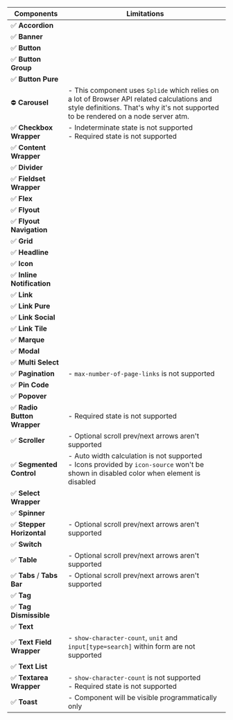 | Components                  | Limitations                                                                                                                                                                        |
| --------------------------- | ---------------------------------------------------------------------------------------------------------------------------------------------------------------------------------- |
| ✅ **Accordion**            |                                                                                                                                                                                    |
| ✅ **Banner**               |                                                                                                                                                                                    |
| ✅ **Button**               |                                                                                                                                                                                    |
| ✅ **Button Group**         |                                                                                                                                                                                    |
| ✅ **Button Pure**          |                                                                                                                                                                                    |
| ⛔ **Carousel**             | - This component uses `Splide` which relies on a lot of Browser API related calculations and style definitions. That's why it's not supported to be rendered on a node server atm. |
| ✅ **Checkbox Wrapper**     | - Indeterminate state is not supported<br />- Required state is not supported                                                                                                      |
| ✅ **Content Wrapper**      |                                                                                                                                                                                    |
| ✅ **Divider**              |                                                                                                                                                                                    |
| ✅ **Fieldset Wrapper**     |                                                                                                                                                                                    |
| ✅ **Flex**                 |                                                                                                                                                                                    |
| ✅ **Flyout**               |                                                                                                                                                                                    |
| ✅ **Flyout Navigation**    |                                                                                                                                                                                    |
| ✅ **Grid**                 |                                                                                                                                                                                    |
| ✅ **Headline**             |                                                                                                                                                                                    |
| ✅ **Icon**                 |                                                                                                                                                                                    |
| ✅ **Inline Notification**  |                                                                                                                                                                                    |
| ✅ **Link**                 |                                                                                                                                                                                    |
| ✅ **Link Pure**            |                                                                                                                                                                                    |
| ✅ **Link Social**          |                                                                                                                                                                                    |
| ✅ **Link Tile**            |                                                                                                                                                                                    |
| ✅ **Marque**               |                                                                                                                                                                                    |
| ✅ **Modal**                |                                                                                                                                                                                    |
| ✅ **Multi Select**         |                                                                                                                                                                                    |
| ✅ **Pagination**           | - `max-number-of-page-links` is not supported                                                                                                                                      |
| ✅ **Pin Code**             |                                                                                                                                                                                    |
| ✅ **Popover**              |                                                                                                                                                                                    |
| ✅ **Radio Button Wrapper** | - Required state is not supported                                                                                                                                                  |
| ✅ **Scroller**             | - Optional scroll prev/next arrows aren't supported                                                                                                                                |
| ✅ **Segmented Control**    | - Auto width calculation is not supported<br />- Icons provided by `icon-source` won't be shown in disabled color when element is disabled                                         |
| ✅ **Select Wrapper**       |                                                                                                                                                                                    |
| ✅ **Spinner**              |                                                                                                                                                                                    |
| ✅ **Stepper Horizontal**   | - Optional scroll prev/next arrows aren't supported                                                                                                                                |
| ✅ **Switch**               |                                                                                                                                                                                    |
| ✅ **Table**                | - Optional scroll prev/next arrows aren't supported                                                                                                                                |
| ✅ **Tabs** / **Tabs Bar**  | - Optional scroll prev/next arrows aren't supported                                                                                                                                |
| ✅ **Tag**                  |                                                                                                                                                                                    |
| ✅ **Tag Dismissible**      |                                                                                                                                                                                    |
| ✅ **Text**                 |                                                                                                                                                                                    |
| ✅ **Text Field Wrapper**   | - `show-character-count`, `unit` and `input[type=search]` within form are not supported                                                                                            |
| ✅ **Text List**            |                                                                                                                                                                                    |
| ✅ **Textarea Wrapper**     | - `show-character-count` is not supported<br />- Required state is not supported                                                                                                   |
| ✅ **Toast**                | - Component will be visible programmatically only                                                                                                                                  |
